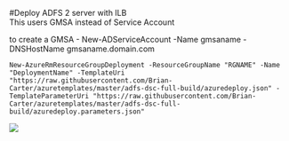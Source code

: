 #Deploy ADFS 2 server with ILB  
This users GMSA instead of Service Account

to create a GMSA - New-ADServiceAccount -Name gmsaname -DNSHostName gmsaname.domain.com  

```
New-AzureRmResourceGroupDeployment -ResourceGroupName "RGNAME" -Name "DeploymentName" -TemplateUri "https://raw.githubusercontent.com/Brian-Carter/azuretemplates/master/adfs-dsc-full-build/azuredeploy.json" -TemplateParameterUri "https://raw.githubusercontent.com/Brian-Carter/azuretemplates/master/adfs-dsc-full-build/azuredeploy.parameters.json"
```

<a href="http://armviz.io/#/?load=https://raw.githubusercontent.com/Brian-Carter/azuretemplates/master/adfs-dsc-full-build/azuredeploy.json" target="_blank">
  <img src="http://armviz.io/visualizebutton.png"/>
</a>
